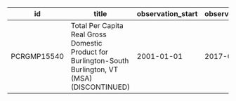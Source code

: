 | id          | title                                                                                                 | observation_start   | observation_end   |
|-------------|-------------------------------------------------------------------------------------------------------|---------------------|-------------------|
| PCRGMP15540 | Total Per Capita Real Gross Domestic Product for Burlington-South Burlington, VT (MSA) (DISCONTINUED) | 2001-01-01          | 2017-01-01        |